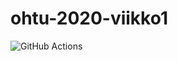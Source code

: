 # ohtu-2020-viikko1

![GitHub Actions](https://github.com/IidaHamalainen/ohtu-2020-viikko1/Java%20CI%20with%20Gradle/badge.svg)
